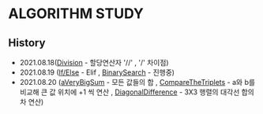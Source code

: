 # ALGORITHM STUDY

## History

- 2021.08.18([Division](https://github.com/dahoonchoi/algorithm_study/blob/main/hackerrank/prct_division.py) - 할당연산자 '//' , '/' 차이점)
- 2021.08.19 
([If/Else](https://github.com/dahoonchoi/algorithm_study/blob/main/hackerrank/prct_ifelse.py) - Elif ,
[BinarySearch](https://github.com/dahoonchoi/algorithm_study/blob/main/programmers/prct_binarysearch.py) - 진행중)
- 2021.08.20
([aVeryBigSum](https://github.com/dahoonchoi/algorithm_study/blob/main/hackerrank/averybigsum.py) - 모든 값들의 합 ,
[CompareTheTriplets](https://github.com/dahoonchoi/algorithm_study/blob/main/hackerrank/compare_the_triplets.py) - a와 b를 비교해 큰 값 위치에 +1 씩 연산 ,
[DiagonalDifference](https://github.com/dahoonchoi/algorithm_study/blob/main/hackerrank/diagonal_difference.py) - 3X3 행렬의 대각선 합의 차 연산)
